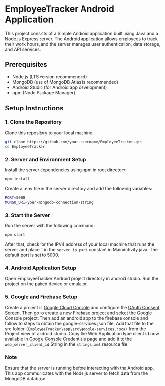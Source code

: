 # EmployeeTracker Android Application

This project consists of a Simple Android application built using Java and a Node.js Express server. The Android application allows employees to track their work hours, and the server manages user authentication, data storage, and API services.

## Prerequisites

- Node.js (LTS version recommended)
- MongoDB (use of MongoDB Atlas is recommended)
- Android Studio (for Android app development)
- npm (Node Package Manager)

## Setup Instructions

### 1. Clone the Repository
Clone this repository to your local machine:

```bash
git clone https://github.com/your-username/EmployeeTracker.git
cd EmployeeTracker
```
### 2. Server and Environment Setup
Install the server dependencies using npm in root directory:
```bash
npm install
```
Create a .env file in the server directory and add the following variables:
```bash
PORT=5000
MONGO_URI=your-mongodb-connection-string
```

### 3. Start the Server
Run the server with the following command:
```bash
npm start
```
After that, check for the IPV4 address of your local machine that runs the server and place it in the ``` server_ip_port ``` constant in MainActivity.java. The default port is set to 5000.

### 4. Android Application Setup
Open EmployeeTracker Android project directory in android studio. Run the project on the paired device or emulator.

### 5. Google and Firebase Setup
Create a project in [Google Cloud Console](https://console.cloud.google.com) and configure the [OAuth Consent Screen](https://console.cloud.google.com/apis/credentials/consent). Then go to create a new [Firebase project](https://console.firebase.google.com/) and select the Google Console project. Then add an android app to the firebase console and follow to steps to obtain the google-services.json file. Add that file to the src folder ``` (EmployeeTracker\app\src\google-services.json) ``` from the Project view of android studio. Copy the Web Application type client id now available in [Google Console Credentials page](https://console.cloud.google.com/apis/credentials) and add it to the ``` web_server_client_id ``` String in the ``` strings.xml ``` resource file

### Note
Ensure that the server is running before interacting with the Android app. This app communicates with the Node.js server to fetch data from the MongoDB database.




